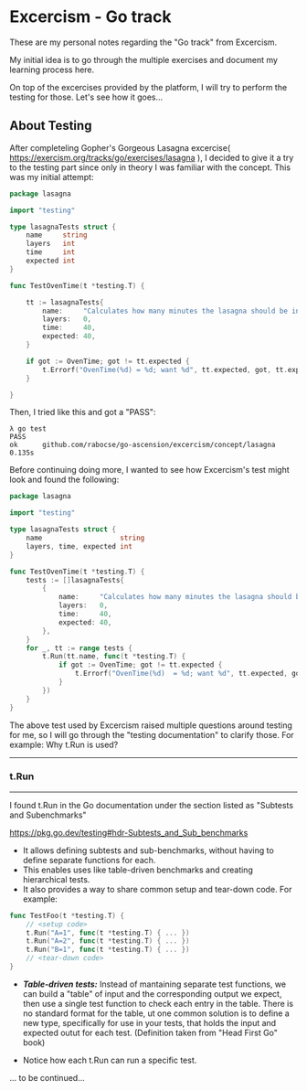 # Excercism - Go track

These are my personal notes regarding the "Go track" from Excercism.

My initial idea is to go through the multiple exercises and document my learning process here. 

On top of the excercises provided by the platform, I will try to perform the testing for those. Let's see how it goes...


## About Testing

After completeling Gopher's Gorgeous Lasagna excercise(
https://exercism.org/tracks/go/exercises/lasagna ), I decided to give it a try to the testing part since only in theory I was familiar with the concept. This was my initial attempt:

```go
package lasagna

import "testing"

type lasagnaTests struct {
	name     string
	layers   int
	time     int
	expected int
}

func TestOvenTime(t *testing.T) {

	tt := lasagnaTests{
		name:     "Calculates how many minutes the lasagna should be in the oven",
		layers:   0,
		time:     40,
		expected: 40,
	}

	if got := OvenTime; got != tt.expected {
		t.Errorf("OvenTime(%d) = %d; want %d", tt.expected, got, tt.expected)
	}

}
```

Then, I tried like this and got a "PASS":

```
λ go test
PASS
ok      github.com/rabocse/go-ascension/excercism/concept/lasagna       0.135s
```

Before continuing doing more, I wanted to see how Excercism's test might look and found the following:

```go
package lasagna

import "testing"

type lasagnaTests struct {
	name                   string
	layers, time, expected int
}

func TestOvenTime(t *testing.T) {
	tests := []lasagnaTests{
		{
			name:     "Calculates how many minutes the lasagna should be in the oven",
			layers:   0,
			time:     40,
			expected: 40,
		},
	}
	for _, tt := range tests {
		t.Run(tt.name, func(t *testing.T) {
			if got := OvenTime; got != tt.expected {
				t.Errorf("OvenTime(%d)  = %d; want %d", tt.expected, got, tt.expected)
			}
		})
	}
}
```

The above test used by Excercism raised multiple questions around testing for me, so I will go through the "testing documentation" to clarify those. For example: Why t.Run is used? 

-------------------------------------------------------------

### t.Run
---
I found t.Run in the Go documentation under the section listed as "Subtests and Subenchmarks"

https://pkg.go.dev/testing#hdr-Subtests_and_Sub_benchmarks

- It allows defining subtests and sub-benchmarks, without having to define separate functions for each.
- This enables uses like table-driven benchmarks and creating hierarchical tests. 
- It also provides a way to share common setup and tear-down code. For example:

```go
func TestFoo(t *testing.T) {
    // <setup code>
    t.Run("A=1", func(t *testing.T) { ... })
    t.Run("A=2", func(t *testing.T) { ... })
    t.Run("B=1", func(t *testing.T) { ... })
    // <tear-down code>
}
```

- ___Table-driven tests:___ Instead of mantaining separate test functions, we can build a "table" of input and the corresponding output we expect, then use a single test function to check each entry in the table.
	There is no standard format for the table, ut one common solution is to define a new type, specifically for use in your tests, that holds the input and expected outut for each test.  (Definition taken from "Head First Go" book)

- Notice how each t.Run can run a specific test.


... to be continued...







